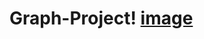 # Graph-Project!                                      [image](https://user-images.githubusercontent.com/81298244/156928523-7f890ed4-7f5e-4e70-b2aa-0b806df4e05b.png)
